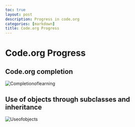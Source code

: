 ```yaml
---
toc: true
layout: post
description: Progress in code.org
categories: [markdown]
title: Code.org Progress
---
```

# Code.org Progress

## Code.org completion

![Completionoflearning]({{site.baseurl}}/images/screenshot_30.png)

## Use of objects through subclasses and inheritance
![Useofobjects]({{site.baseurl}}/images/painterplus.png)